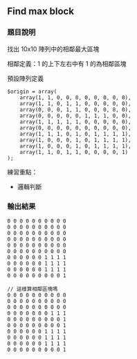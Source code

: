 ## Find max block

### 題目說明

找出 10x10 陣列中的相鄰最大區塊

相鄰定義：1 的上下左右中有 1 的為相鄰區塊

預設陣列定義

    $origin = array(
        array(1, 1, 0, 0, 0, 0, 0, 0, 0, 0),
        array(1, 1, 0, 1, 1, 0, 0, 0, 0, 0),
        array(0, 0, 0, 1, 1, 0, 0, 0, 0, 0),
        array(0, 0, 0, 0, 0, 1, 1, 1, 0, 0),
        array(1, 1, 1, 1, 1, 0, 0, 0, 0, 0),
        array(0, 0, 0, 0, 0, 0, 0, 0, 0, 0),
        array(1, 1, 1, 0, 1, 0, 1, 1, 1, 1),
        array(1, 0, 0, 0, 1, 0, 1, 1, 1, 1),
        array(1, 0, 0, 0, 1, 0, 1, 1, 1, 1),
        array(1, 1, 0, 1, 1, 0, 0, 0, 0, 1)
    );

練習重點：

 * 邏輯判斷

### 輸出結果

	0 0 0 0 0 0 0 0 0 0
	0 0 0 0 0 0 0 0 0 0
	0 0 0 0 0 0 0 0 0 0
	0 0 0 0 0 0 0 0 0 0
	0 0 0 0 0 0 0 0 0 0
	0 0 0 0 0 0 0 0 0 0
	0 0 0 0 0 0 1 1 1 1
	0 0 0 0 0 0 1 1 1 1
	0 0 0 0 0 0 1 1 1 1
	0 0 0 0 0 0 0 0 0 1
	
	// 這樣算相鄰區塊嗎
	0 0 0 0 0 0 0 0 0 0
	0 0 0 0 0 0 0 0 0 0
	0 0 0 0 0 0 0 0 0 0
	0 0 0 0 0 0 0 1 1 1
	0 0 0 0 0 0 0 0 0 1
	0 0 0 0 0 0 0 0 0 1
	0 0 0 0 0 0 1 1 1 1
	0 0 0 0 0 0 1 1 1 1
	0 0 0 0 0 0 1 1 1 1
	0 0 0 0 0 0 0 0 0 1
